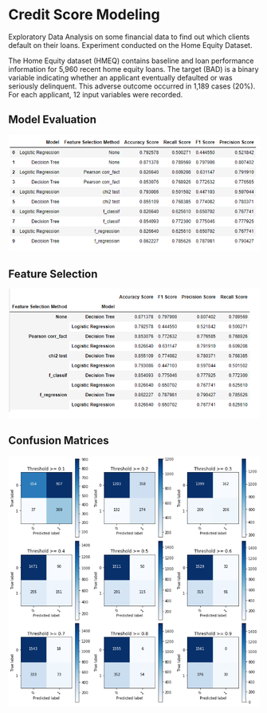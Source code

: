 # Credit Score Modeling
 
Exploratory Data Analysis on some financial data to find out which clients default on their loans. Experiment conducted on the Home Equity Dataset.

The Home Equity dataset (HMEQ) contains baseline and loan performance information for 5,960 recent home equity loans. The target (BAD) is a binary variable indicating whether an applicant eventually defaulted or was seriously delinquent. This adverse outcome occurred in 1,189 cases (20%). For each applicant, 12 input variables were recorded.

## Model Evaluation

![Model Evalutation](https://github.com/mossydidar/Credit-Score-Modeling/blob/master/Model%20Evaluation.png)

## Feature Selection

![Feature Selection Methods](https://github.com/mossydidar/Credit-Score-Modeling/blob/master/Feature%20Selection%20Methods.png)

## Confusion Matrices

![Confusion Matrices](https://github.com/mossydidar/Credit-Score-Modeling/blob/master/Correlation%20Matrices.png)
